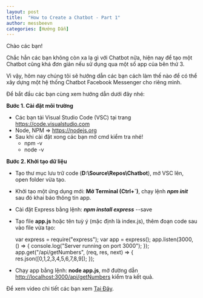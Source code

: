 ```yaml
---
layout: post
title:  "How to Create a Chatbot - Part 1"
author: messbeevn
categories: [Hướng Dẫn]
---
```

Chào các bạn!

Chắc hẳn các bạn không còn xa lạ gì với Chatbot nữa, hiện nay để tạo một Chatbot cũng khá đơn giản nếu sử dụng qua một số app của bên thứ 3.

Vì vậy, hôm nay chúng tôi sẽ hướng dẫn các bạn cách làm thế nào để có thể xây dựng một hệ thống Chatbot Facebook Messenger cho riêng mình.

Để bắt đầu các bạn cùng xem hướng dẫn dưới đây nhé: 

**Bước 1. Cài đặt môi trường**

- Các bạn tải Visual Studio Code (VSC) tại trang <https://code.visualstudio.com>
- Node, NPM => <https://nodejs.org>
- Sau khi cài đặt xong các bạn mở cmd kiểm tra nhé!
    - npm -v
    - node -v

**Bước 2. Khởi tạo dữ liệu**

- Tạo thư mục lưu trữ code (**D:\Source\Repos\Chatbot**), mở VSC lên, open folder vừa tạo.
- Khởi tạo một ứng dụng mới: **Mở Terminal (Ctrl+`)**, chạy lệnh ***npm init*** sau đó khai báo thông tin app.
- Cài đặt Express bằng lệnh: ***npm install express*** --save
- Tạo file **app.js** hoặc tên tuỳ ý (mặc định là index.js), thêm đoạn code sau vào file vừa tạo:

    var express = require("express");
    var app = express();
    app.listen(3000, () => {
	        console.log("Server running on port 3000");
    });
    app.get("/api/getNumbers", (req, res, next) => 
    {
	    res.json([0,1,2,3,4,5,6,7,8,9]);
    });

- Chạy app bằng lệnh: **node app.js**, mở đường dẫn <http://localhost:3000/api/getNumbers> kiểm tra kết quả.

Để xem video chi tiết các bạn xem [Tại Đây](https://www.youtube.com/watch?reload=9&v=5zE-tevfJbY&fbclid=IwAR3bYdHrMV-zAawvQnJ8gLDy-XtqDG5J20d853pzD5UKjMvGFWzyU4sAIHM).